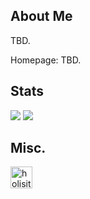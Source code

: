 ## About Me

TBD. 

Homepage: TBD. 

## Stats

![](https://github-readme-stats.vercel.app/api?username=xiedaxia1hao&show_icons=true&count_private=true)
![](https://github-profile-trophy.vercel.app/?username=xiedaxia1hao&theme=onedark&column=6)

## Misc. 

[<img align="left" alt="holisitc_developer | LinkedIn" width="35px" src="https://cdn.jsdelivr.net/npm/simple-icons@3.13.0/icons/linkedin.svg" />][linkedin]


[linkedin]: https://www.linkedin.com/in/hang-xie/


<!--
**xiedaxia1hao/xiedaxia1hao** is a ✨ _special_ ✨ repository because its `README.md` (this file) appears on your GitHub profile.

Here are some ideas to get you started:

- 🔭 I’m currently working on ...
- 🌱 I’m currently learning ...
- 👯 I’m looking to collaborate on ...
- 🤔 I’m looking for help with ...
- 💬 Ask me about ...
- 📫 How to reach me: ...
- 😄 Pronouns: ...
- ⚡ Fun fact: ...
-->
